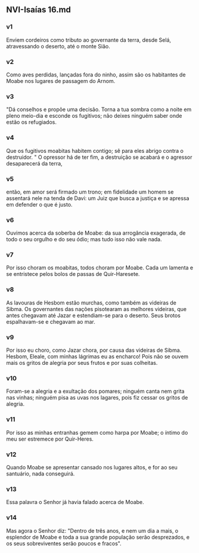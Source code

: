 ## NVI-Isaías 16.md
### v1
 Enviem cordeiros como tributo ao governante da terra, desde Selá, atravessando o deserto, até o monte Sião.
### v2
 Como aves perdidas, lançadas fora do ninho, assim são os habitantes de Moabe nos lugares de passagem do Arnom.
### v3
 "Dá conselhos e propõe uma decisão. Torna a tua sombra como a noite em pleno meio-dia e esconde os fugitivos; não deixes ninguém saber onde estão os refugiados.
### v4
 Que os fugitivos moabitas habitem contigo; sê para eles abrigo contra o destruidor. " O opressor há de ter fim, a destruição se acabará e o agressor desaparecerá da terra,
### v5
 então, em amor será firmado um trono; em fidelidade um homem se assentará nele na tenda de Davi: um Juiz que busca a justiça e se apressa em defender o que é justo.
### v6
 Ouvimos acerca da soberba de Moabe: da sua arrogância exagerada, de todo o seu orgulho e do seu ódio; mas tudo isso não vale nada.
### v7
 Por isso choram os moabitas, todos choram por Moabe. Cada um lamenta e se entristece pelos bolos de passas de Quir-Haresete.
### v8
 As lavouras de Hesbom estão murchas, como também as videiras de Sibma. Os governantes das nações pisotearam as melhores videiras, que antes chegavam até Jazar e estendiam-se para o deserto. Seus brotos espalhavam-se e chegavam ao mar.
### v9
 Por isso eu choro, como Jazar chora, por causa das videiras de Sibma. Hesbom, Eleale, com minhas lágrimas eu as encharco! Pois não se ouvem mais os gritos de alegria por seus frutos e por suas colheitas.
### v10
 Foram-se a alegria e a exultação dos pomares; ninguém canta nem grita nas vinhas; ninguém pisa as uvas nos lagares, pois fiz cessar os gritos de alegria.
### v11
 Por isso as minhas entranhas gemem como harpa por Moabe; o íntimo do meu ser estremece por Quir-Heres.
### v12
 Quando Moabe se apresentar cansado nos lugares altos, e for ao seu santuário, nada conseguirá.
### v13
 Essa palavra o Senhor já havia falado acerca de Moabe.
### v14
 Mas agora o Senhor diz: "Dentro de três anos, e nem um dia a mais, o esplendor de Moabe e toda a sua grande população serão desprezados, e os seus sobreviventes serão poucos e fracos".
